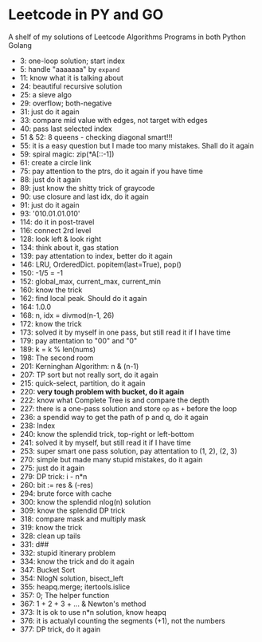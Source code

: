 # Leetcode in PY and GO
A shelf of my solutions of Leetcode Algorithms Programs in both Python Golang

* 3: one-loop solution; start index
* 5: handle "aaaaaaa" by `expand` 
* 11: know what it is talking about
* 24: beautiful recursive solution
* 25: a sieve algo
* 29: overflow; both-negative
* 31: just do it again
* 33: compare mid value with edges, not target with edges
* 40: pass last selected index
* 51 & 52: 8 queens - checking diagonal smart!!!
* 55: it is a easy question but I made too many mistakes. Shall do it again
* 59: spiral magic: zip(*A[::-1])
* 61: create a circle link
* 75: pay attention to the ptrs, do it again if you have time
* 88: just do it again
* 89: just know the shitty trick of graycode
* 90: use closure and last idx, do it again
* 91: just do it again
* 93: '010.01.01.010'
* 114: do it in post-travel
* 116: connect 2rd level
* 128: look left & look right
* 134: think about it, gas station
* 139: pay attentation to index, better do it again
* 146: LRU, OrderedDict. popitem(last=True), pop()
* 150: -1/5 = -1
* 152: global_max, current_max, current_min
* 160: know the trick
* 162: find local peak. Should do it again
* 164: 1.0.0
* 168: n, idx = divmod(n-1, 26)
* 172: know the trick
* 173: solved it by myself in one pass, but still read it if I have time
* 179: pay attentation to "00" and "0"
* 189: k = k % len(nums)
* 198: The second room
* 201: Kerninghan Algorithm: n & (n-1)
* 207: TP sort but not really sort, do it again
* 215: quick-select, partition, do it again
* 220: **very tough problem with bucket, do it again**
* 222: know what Complete Tree is and compare the depth
* 227: there is a one-pass solution and store `op` as `+` before the loop
* 236: a spendid way to get the path of p and q, do it again
* 238: Index
* 240: know the splendid trick, top-right or left-bottom
* 241: solved it by myself, but still read it if I have time
* 253: super smart one pass solution, pay attentation to (1, 2), (2, 3)
* 270: simple but made many stupid mistakes, do it again
* 275: just do it again
* 279: DP trick: i - n*n
* 260: bit := res & (-res)
* 294: brute force with cache
* 300: know the splendid nlog(n) solution
* 309: know the splendid DP trick
* 318: compare mask and multiply mask
* 319: know the trick
* 328: clean up tails
* 331: d##
* 332: stupid itinerary problem
* 334: know the trick and do it again
* 347: Bucket Sort
* 354: NlogN solution, bisect_left
* 355: heapq.merge; itertools.islice
* 357: 0; The helper function
* 367: 1 + 2 + 3 + ... & Newton's method
* 373: It is ok to use n*n solution, know heapq
* 376: it is actualyl counting the segments (+1), not the numbers
* 377: DP trick, do it again
